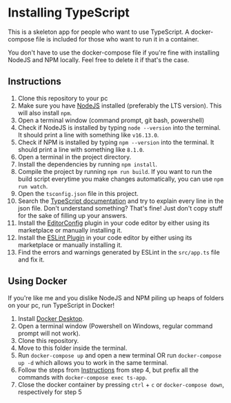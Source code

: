 # Installing TypeScript #

This is a skeleton app for people who want to use TypeScript. A docker-compose file is included for those who want to run it in a container.

You don't have to use the docker-compose file if you're fine with installing NodeJS and NPM locally. Feel free to delete it if that's the case.

## Instructions ##

1. Clone this repository to your pc
2. Make sure you have [NodeJS](https://nodejs.org/en/download/) installed (preferably the LTS version). This will also install `npm`.
3. Open a terminal window (command prompt, git bash, powershell)
4. Check if NodeJS is installed by typing `node --version` into the terminal. It should print a line with something like `v16.13.0`.
5. Check if NPM is installed by typing  `npm --version` into the terminal. It should print a line with something like `8.1.0`.
6. Open a terminal in the project directory.
6. Install the dependencies by running `npm install`.
7. Compile the project by running `npm run build`. If you want to run the build script everytime you make changes automatically, you can use `npm run watch`.
8. Open the `tsconfig.json` file in this project.
9. Search the [TypeScript documentation](https://www.typescriptlang.org/docs/home.html) and try to explain every line in the json file. Don't understand something? That's fine! Just don't copy stuff for the sake of filling up your answers.
10. Install the [EditorConfig](https://editorconfig.org/#download) plugin in your code editor by either using its marketplace or manually installing it.
11. Install the [ESLint Plugin](https://eslint.org/docs/user-guide/integrations) in your code editor by either using its marketplace or manually installing it.
12. Find the errors and warnings generated by ESLint in the `src/app.ts` file and fix it.


## Using Docker

If you're like me and you dislike NodeJS and NPM piling up heaps of folders on your pc, run TypeScript in Docker!

1. Install [Docker Desktop](https://www.docker.com/products/docker-desktop).
2. Open a terminal window (Powershell on Windows, regular command prompt will not work).
3. Clone this repository.
4. Move to this folder inside the terminal.
5. Run `docker-compose up` and open a new terminal OR run `docker-compose up -d` which allows you to work in the same terminal.
6. Follow the steps from [Instructions](#instructions) from step 4, but prefix all the commands with `docker-compose exec ts-app`.
7. Close the docker container by pressing `ctrl` + `c` or `docker-compose down`, respectively for step 5
